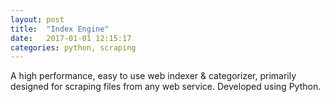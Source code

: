 ```yaml
---
layout: post
title:  "Index Engine"
date:   2017-01-01 12:15:17
categories: python, scraping
---
```

A high performance, easy to use web indexer & categorizer, primarily designed for scraping files from any web service. Developed using Python.

